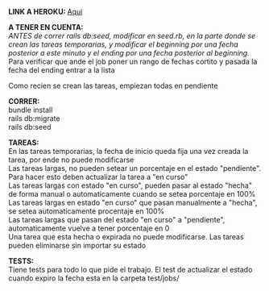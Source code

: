 <strong> LINK A HEROKU: </strong> <a href="https://nameless-retreat-33257.herokuapp.com/"> Aqui </a><br>


<strong>A TENER EN CUENTA:</strong> <br>
<i>ANTES de correr rails db:seed, modificar en seed.rb, en la parte donde se crean las tareas temporarias, y modificar el beginning por una fecha posterior a este minuto y el ending por una fecha posterior al beginning.</i> <br>
Para verificar que ande el job poner un rango de fechas cortito y pasada la fecha del ending entrar a la lista

Como recien se crean las tareas, empiezan todas en pendiente



<strong>CORRER:</strong> <br>
bundle install <br>
rails db:migrate <br>
rails db:seed <br>

<strong>TAREAS:</strong> <br>
En las tareas temporarias, la fecha de inicio queda fija una vez creada la tarea, por ende no puede modificarse <br>
Las tareas largas, no pueden setear un porcentaje en el estado "pendiente". Para hacer esto deben actualizar la tarea a "en curso" <br>
Las tareas largas con estado  "en curso", pueden pasar al estado "hecha" de forma manual o automaticamente cuando se setea porcentaje en 100% <br>
Las tareas largas en estado "en curso" que pasan manualmente a "hecha", se setea automaticamente procentaje en 100% <br>
Las tareas largas que pasan del estado "en curso" a "pendiente", automaticamente vuelve a tener porcentaje en 0 <br>
Una tarea que esta hecha o expirada no puede modificarse. Las tareas pueden eliminarse sin importar su estado <br>


<strong>TESTS:</strong> <br>
Tiene tests para todo lo que pide el trabajo. El test de actualizar el estado cuando expiro la fecha esta en la carpeta test/jobs/